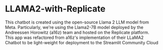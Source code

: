 # LLAMA2-with-Replicate
This chatbot is created using the open-source Llama 2 LLM model from Meta.  Particularly, we're using the Llama2-7B model deployed by the Andreessen Horowitz (a16z) team and hosted on the Replicate platform.  This app was refactored from a16z's implementation of their LLaMA2 Chatbot to be light-weight for deployment to the Streamlit Community Cloud
